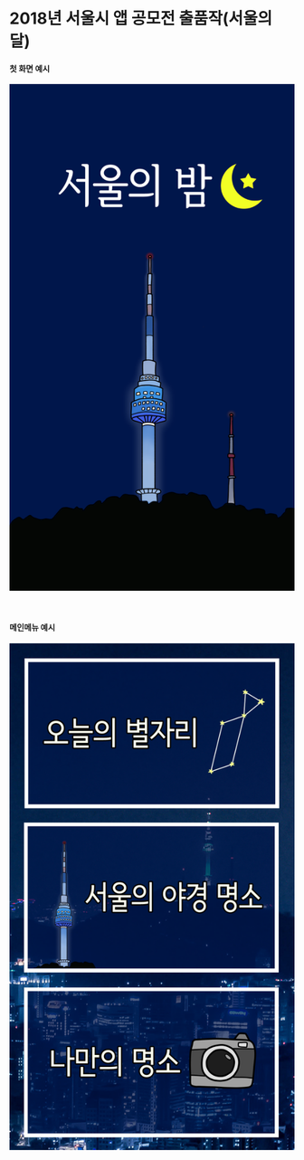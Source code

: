 # 2018년 서울시 앱 공모전 출품작(서울의 달)

#### 첫 화면 예시
![title00](https://raw.githubusercontent.com/ros008/Seoul-Bammm/master/title00.png)

<br>

#### 메인메뉴 예시
![mainMenuEx](https://raw.githubusercontent.com/ros008/Seoul-Bammm/master/mainMenuEx.png)
